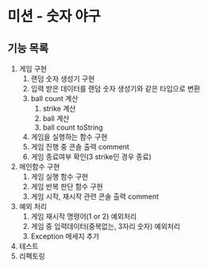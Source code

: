 # 미션 - 숫자 야구

## 기능 목록

1. 게임 구현
    1. 랜덤 숫자 생성기 구현
    2. 입력 받은 데이터를 랜덤 숫자 생성기와 같은 타입으로 변환
    3. ball count 계산
        1. strike 계산
        2. ball 계산
        3. ball count toString
    4. 게임을 실행하는 함수 구현
    5. 게임 진행 중 콘솔 출력 comment
    6. 게임 종료여부 확인(3 strike인 경우 종료)
2. 메인함수 구현
   1. 게임 실행 함수 구현
   2. 게임 반복 판단 함수 구현
   3. 게임 시작, 재시작 관련 콘솔 출력 comment
3. 예외 처리
    1. 게임 재시작 명령어(1 or 2) 예외처리
    2. 게임 중 입력데이터(중복없는, 3자리 숫자) 예외처리
    3. Exception 메세지 추가
4. 테스트
5. 리펙토링
